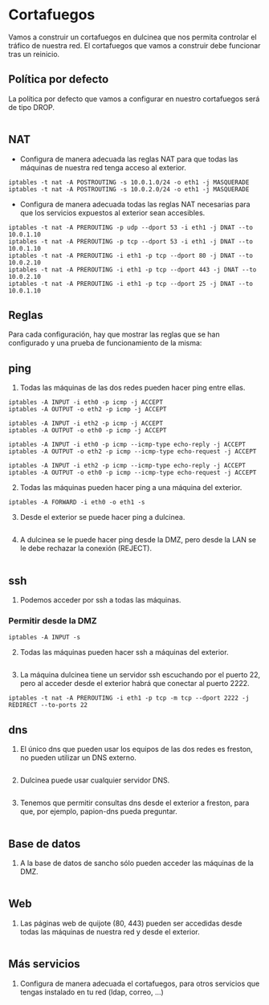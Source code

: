 # Cortafuegos

Vamos a construir un cortafuegos en dulcinea que nos permita controlar el 
tráfico de nuestra red. El cortafuegos que vamos a construir debe funcionar 
tras un reinicio.

## Política por defecto

La política por defecto que vamos a configurar en nuestro cortafuegos será de 
tipo DROP.

```

```

## NAT 

* Configura de manera adecuada las reglas NAT para que todas las máquinas de 
nuestra red tenga acceso al exterior.

```
iptables -t nat -A POSTROUTING -s 10.0.1.0/24 -o eth1 -j MASQUERADE
iptables -t nat -A POSTROUTING -s 10.0.2.0/24 -o eth1 -j MASQUERADE
```
   
* Configura de manera adecuada todas las reglas NAT necesarias para que los 
servicios expuestos al exterior sean accesibles.

```
iptables -t nat -A PREROUTING -p udp --dport 53 -i eth1 -j DNAT --to 10.0.1.10
iptables -t nat -A PREROUTING -p tcp --dport 53 -i eth1 -j DNAT --to 10.0.1.10
iptables -t nat -A PREROUTING -i eth1 -p tcp --dport 80 -j DNAT --to 10.0.2.10
iptables -t nat -A PREROUTING -i eth1 -p tcp --dport 443 -j DNAT --to 10.0.2.10
iptables -t nat -A PREROUTING -i eth1 -p tcp --dport 25 -j DNAT --to 10.0.1.10
```

## Reglas

Para cada configuración, hay que mostrar las reglas que se han configurado y 
una prueba de funcionamiento de la misma:


## ping

1. Todas las máquinas de las dos redes pueden hacer ping entre ellas.

```
iptables -A INPUT -i eth0 -p icmp -j ACCEPT
iptables -A OUTPUT -o eth2 -p icmp -j ACCEPT

iptables -A INPUT -i eth2 -p icmp -j ACCEPT
iptables -A OUTPUT -o eth0 -p icmp -j ACCEPT

iptables -A INPUT -i eth0 -p icmp --icmp-type echo-reply -j ACCEPT
iptables -A OUTPUT -o eth2 -p icmp --icmp-type echo-request -j ACCEPT

iptables -A INPUT -i eth2 -p icmp --icmp-type echo-reply -j ACCEPT
iptables -A OUTPUT -o eth0 -p icmp --icmp-type echo-request -j ACCEPT
```
   
2. Todas las máquinas pueden hacer ping a una máquina del exterior.
   
```
iptables -A FORWARD -i eth0 -o eth1 -s 
```

3. Desde el exterior se puede hacer ping a dulcinea.
   
```

```

4. A dulcinea se le puede hacer ping desde la DMZ, pero desde la LAN se le debe 
rechazar la conexión (REJECT).

```

```

## ssh

1. Podemos acceder por ssh a todas las máquinas.

### Permitir desde la DMZ
   
```
iptables -A INPUT -s 
```

2. Todas las máquinas pueden hacer ssh a máquinas del exterior.
   
```

```

3. La máquina dulcinea tiene un servidor ssh escuchando por el puerto 22, pero 
al acceder desde el exterior habrá que conectar al puerto 2222.

```
iptables -t nat -A PREROUTING -i eth1 -p tcp -m tcp --dport 2222 -j REDIRECT --to-ports 22
```

## dns

1. El único dns que pueden usar los equipos de las dos redes es freston, no 
pueden utilizar un DNS externo.
   
```

```

2. Dulcinea puede usar cualquier servidor DNS.
   
```

```

3. Tenemos que permitir consultas dns desde el exterior a freston, para que, 
por ejemplo, papion-dns pueda preguntar.

```

```

## Base de datos

1. A la base de datos de sancho sólo pueden acceder las máquinas de la DMZ.

```

```

## Web

1. Las páginas web de quijote (80, 443) pueden ser accedidas desde todas las 
máquinas de nuestra red y desde el exterior.

```

```

## Más servicios

1. Configura de manera adecuada el cortafuegos, para otros servicios que tengas 
instalado en tu red (ldap, correo, ...)

```

```
